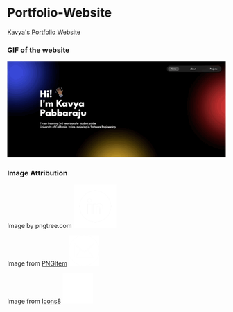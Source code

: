 # Portfolio-Website
[Kavya's Portfolio Website](https://kavyaa-p.github.io/Portfolio-Website/)

### GIF of the website
<img src="Images/PortfolioWebsiteGIF.gif">

### Image Attribution
Image by pngtree.com
<img src="Images/linkedinLogo.png" width=100> 

Image from [PNGItem](https://www.pngitem.com/middle/hmTimJT_email-icon-email-icon-round-white-png-transparent/)
<img src="Images/emailLogo.png" width=70>

Image from [Icons8](https://icons8.com/icons/set/github--white)
<img src="Images/githubLogo.png" width=70>
